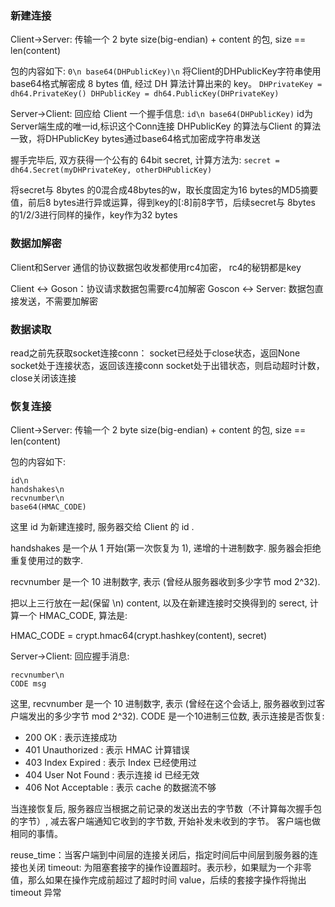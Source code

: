 ### 新建连接

Client->Server: 传输一个 2 byte size(big-endian) + content 的包, size == len(content)

包的内容如下:
    ```
    0\n
    base64(DHPublicKey)\n
    ```
将Client的DHPublicKey字符串使用base64格式解密成 8 bytes 值, 经过 DH 算法计算出来的 key。 
    ```
    DHPrivateKey = dh64.PrivateKey()
    DHPublicKey = dh64.PublicKey(DHPrivateKey)
    ```


Server->Client: 回应给 Client 一个握手信息:
    ```
    id\n
    base64(DHPublicKey)
    ```
id为Server端生成的唯一id,标识这个Conn连接
DHPublicKey 的算法与Client 的算法一致，将DHPublicKey bytes通过base64格式加密成字符串发送



握手完毕后, 双方获得一个公有的 64bit secret,  计算方法为:
    ```
    secret = dh64.Secret(myDHPrivateKey, otherDHPublicKey)
    ```

将secret与 8bytes 的0混合成48bytes的w，取长度固定为16 bytes的MD5摘要值，前后8 bytes进行异或运算，得到key的[:8]前8字节，后续secret与 8bytes 的1/2/3进行同样的操作，key作为32 bytes


### 数据加解密
Client和Server 通信的协议数据包收发都使用rc4加密， rc4的秘钥都是key

Client <->  Goson：协议请求数据包需要rc4加解密
Goscon <-> Server: 数据包直接发送，不需要加解密


### 数据读取
read之前先获取socket连接conn：
    socket已经处于close状态，返回None
    socket处于连接状态，返回该连接conn
    socket处于出错状态，则启动超时计数，close关闭该连接




### 恢复连接

Client->Server: 传输一个 2 byte size(big-endian) + content 的包, size == len(content)

包的内容如下:

```
id\n
handshakes\n
recvnumber\n
base64(HMAC_CODE)
```

这里 id 为新建连接时, 服务器交给 Client 的 id .

handshakes 是一个从 1 开始(第一次恢复为 1), 递增的十进制数字. 服务器会拒绝重复使用过的数字.

recvnumber 是一个 10 进制数字, 表示 (曾经从服务器收到多少字节 mod 2^32).

把以上三行放在一起(保留 \n) content, 以及在新建连接时交换得到的 serect, 计算一个 HMAC_CODE, 算法是:

HMAC_CODE = crypt.hmac64(crypt.hashkey(content), secret)

Server->Client: 回应握手消息:

```
recvnumber\n
CODE msg
```

这里, recvnumber 是一个 10 进制数字, 表示 (曾经在这个会话上, 服务器收到过客户端发出的多少字节 mod 2^32).
CODE 是一个10进制三位数, 表示连接是否恢复:

* 200 OK : 表示连接成功
* 401 Unauthorized : 表示 HMAC 计算错误
* 403 Index Expired : 表示 Index 已经使用过
* 404 User Not Found : 表示连接 id 已经无效
* 406 Not Acceptable : 表示 cache 的数据流不够

当连接恢复后, 服务器应当根据之前记录的发送出去的字节数（不计算每次握手包的字节）, 减去客户端通知它收到的字节数, 开始补发未收到的字节。
客户端也做相同的事情。


reuse_time：当客户端到中间层的连接关闭后，指定时间后中间层到服务器的连接也关闭
timeout: 为阻塞套接字的操作设置超时。表示秒，如果赋为一个非零值，那么如果在操作完成前超过了超时时间 value，后续的套接字操作将抛出 timeout 异常